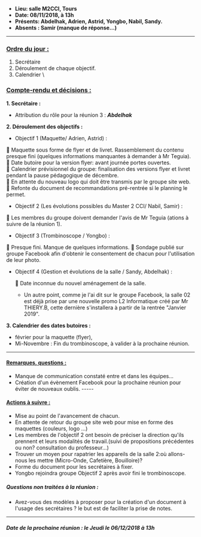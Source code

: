- **Lieu: salle M2CCI, Tours**
- **Date: 08/11/2018, à 13h**
- **Présents: Abdelhak, Adrien, Astrid, Yongbo, Nabil, Sandy.**
- **Absents : Samir (manque de réponse...)**

------

### **<u>Ordre du jour :</u>**

1. Secrétaire
2. Déroulement de chaque objectif.
3. Calendrier \

### **<u>Compte-rendu et décisions :</u>**

**1. Secrétaire :**

- Attribution du rôle pour la réunion 3 : ***Abdelhak***

**2. Déroulement des objectifs :**

- Objectif 1 (Maquette/ Adrien, Astrid) :

 Maquette sous forme de flyer et de livret. Rassemblement du contenu presque fini (quelques informations manquantes à demander à Mr Teguia).<br/>
 Date butoire pour la version flyer: avant journée portes ouvertes.<br/>
 Calendrier prévisionnel du groupe: finalisation des versions flyer et livret pendant la pause pédagogique de décembre.<br/> 
 En attente du nouveau logo qui doit être transmis par le groupe site web.<br/>
 Refonte du document de recommandations pré-rentrée si le planning le permet.<br/> 

- Objectif 2 (Les évolutions possibles du Master 2 CCI/ Nabil, Samir) :

 Les membres du groupe doivent demander l'avis de Mr Teguia (ations à suivre de la réunion 1).

- Objectif 3 (Trombinoscope / Yongbo) :

 Presque fini. Manque de quelques informations.
 Sondage publié sur groupe Facebook afin d'obtenir le consentement de chacun pour l'utilisation de leur photo.

- Objectif 4 (Gestion et évolutions de la salle / Sandy, Abdelhak) :

   Date inconnue du nouvel aménagement de la salle.

   

  - Un autre point, comme je l'ai dit sur le groupe Facebook, la salle 02 est déjà prise par une nouvelle promo L2 Informatique créé par Mr THIERY.B, cette dernière s'installera à partir de la rentrée "Janvier 2019". 

**3. Calendrier des dates butoires :**

- février pour la maquette (flyer),
- Mi-Novembre : Fin du trombinoscope, à valider à la prochaine réunion.

------

#### **<u>Remarques, questions :</u>**

- Manque de communication constaté entre et dans les équipes...
- Création d'un évènement Facebook pour la prochaine réunion pour éviter de nouveaux oublis.
  \-----

#### **<u>Actions à suivre :</u>**

- Mise au point de l'avancement de chacun.
- En attente de retour du groupe site web pour mise en forme des maquettes (couleurs, logo ...)
- Les membres de l'objectif 2 ont besoin de préciser la direction qu'ils prennent et leurs modalités de travail.(suivi de propositions précédentes ou non? consultation du professeur...)
- Trouver un moyen pour rapatrier les appareils de la salle 2:où allons-nous les mettre (Micro-Onde, Cafetière, Bouilloire)?
- Forme du document pour les secrétaires à fixer.
- Yongbo rejoindra groupe Objectif 2 après avoir fini le trombinoscope. 

##### Questions non traitées à la réunion :

- Avez-vous des modèles à proposer pour la création d'un document à l'usage des secrétaires ? le but est de faciliter la prise de notes. 

------

##### *Date de la prochaine réunion : le Jeudi le 06/12/2018 à 13h*
